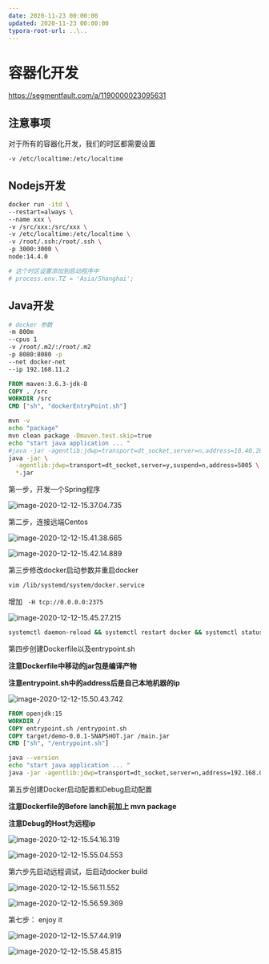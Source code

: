 ```yaml
---
date: 2020-11-23 00:00:00
updated: 2020-11-23 00:00:00
typora-root-url: ..\..
---
```



# 容器化开发

https://segmentfault.com/a/1190000023095631



## 注意事项

对于所有的容器化开发，我们的时区都需要设置

```docker
-v /etc/localtime:/etc/localtime
```
<!-- more -->


## Nodejs开发

```sh
docker run -itd \
--restart=always \
--name xxx \
-v /src/xxx:/src/xxx \
-v /etc/localtime:/etc/localtime \
-v /root/.ssh:/root/.ssh \
-p 3000:3000 \
node:14.4.0

# 这个时区设置添加到启动程序中
# process.env.TZ = 'Asia/Shanghai';
```

## Java开发

```sh
# docker 参数
-m 800m
--cpus 1
-v /root/.m2/:/root/.m2
-p 8080:8080 -p
--net docker-net
--ip 192.168.11.2
```

```Dockerfile
FROM maven:3.6.3-jdk-8
COPY . /src
WORKDIR /src
CMD ["sh", "dockerEntryPoint.sh"]
```

```sh
mvn -v
echo "package"
mvn clean package -Dmaven.test.skip=true
echo "start java application ... "
#java -jar -agentlib:jdwp=transport=dt_socket,server=n,address=10.40.28.63:5005,suspend=y main.jar
java -jar \
  -agentlib:jdwp=transport=dt_socket,server=y,suspend=n,address=5005 \
  *.jar
```



第一步，开发一个Spring程序

![image-2020-12-12-15.37.04.735](/images/image-2020-12-12-15.37.04.735.png)

第二步，连接远端Centos

![image-2020-12-12-15.41.38.665](/images/image-2020-12-12-15.41.38.665.png)

![image-2020-12-12-15.42.14.889](/images/image-2020-12-12-15.42.14.889.png)

第三步修改docker启动参数并重启docker

```sh
vim /lib/systemd/system/docker.service 
```

增加 ` -H tcp://0.0.0.0:2375`

![image-2020-12-12-15.45.27.215](/images/image-2020-12-12-15.45.27.215.png)

```sh
systemctl daemon-reload && systemctl restart docker && systemctl status docker
```

第四步创建Dockerfile以及entrypoint.sh

**注意Dockerfile中移动的jar包是编译产物**

**注意entrypoint.sh中的address后是自己本地机器的ip**

![image-2020-12-12-15.50.43.742](/images/image-2020-12-12-15.50.43.742.png)

```dockerfile
FROM openjdk:15
WORKDIR /
COPY entrypoint.sh /entrypoint.sh
COPY target/demo-0.0.1-SNAPSHOT.jar /main.jar
CMD ["sh", "/entrypoint.sh"]
```

```sh
java --version
echo "start java application ... "
java -jar -agentlib:jdwp=transport=dt_socket,server=n,address=192.168.0.109:5005,suspend=y -Duser.timezone=Asia/Shanghai /main.jar
```

第五步创建Docker启动配置和Debug启动配置

**注意Dockerfile的Before lanch前加上 mvn package**

**注意Debug的Host为远程ip**

![image-2020-12-12-15.54.16.319](/images/image-2020-12-12-15.54.16.319.png)

![image-2020-12-12-15.55.04.553](/images/image-2020-12-12-15.55.04.553.png)

第六步先启动远程调试，后启动docker build

![image-2020-12-12-15.56.11.552](/images/image-2020-12-12-15.56.11.552.png)

![image-2020-12-12-15.56.59.369](/images/image-2020-12-12-15.56.59.369.png)

第七步： enjoy it

![image-2020-12-12-15.57.44.919](/images/image-2020-12-12-15.57.44.919.png)

![image-2020-12-12-15.58.45.815](/images/image-2020-12-12-15.58.45.815.png)
